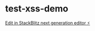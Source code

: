 # test-xss-demo

[Edit in StackBlitz next generation editor ⚡️](https://stackblitz.com/~/github.com/royal0721/test-xss-demo)